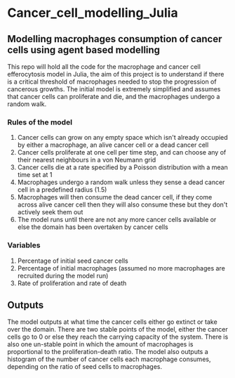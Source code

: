 # Cancer_cell_modelling_Julia

## Modelling macrophages consumption of cancer cells using agent based modelling

This repo will hold all the code for the macrophage and cancer cell efferocytosis model in Julia, the aim of this project is to understand if there is a critical threshold 
of macrophages needed to stop the progression of cancerous growths. The initial model is extremely simplified and assumes that cancer cells can proliferate and die, and the macrophages undergo a random walk. 

### Rules of the model 
1. Cancer cells can grow on any empty space which isn't already occupied by either a macrophage, an alive cancer cell or a dead cancer cell 
2. Cancer cells proliferate at one cell per time step, and can choose any of their nearest neighbours in a von Neumann grid 
3. Cancer cells die at a rate specified by a Poisson distribution with a mean time set at 1 
4. Macrophages undergo a random walk unless they sense a dead cancer cell in a predefined radius (1.5)
5. Macrophages will then consume the dead cancer cell, if they come across alive cancer cell then they will also consume these but they don't actively seek them out 
6. The model runs until there are not any more cancer cells available or else the domain has been overtaken by cancer cells 

### Variables 
1. Percentage of initial seed cancer cells 
2. Percentage of initial macrophages (assumed no more macrophages are recruited during the model run)
3. Rate of proliferation and rate of death 

## Outputs

The model outputs at what time the cancer cells either go extinct or take over the domain. There are two stable points of the model, either the cancer cells go to 0 or else they reach the carrying capacity of the system. There is also one un-stable point in which the amount of macrophages is proportional to the proliferation-death ratio. The model also outputs a histogram of the number of cancer cells each macrophage consumes, depending on the ratio of seed cells to macrophages. 

